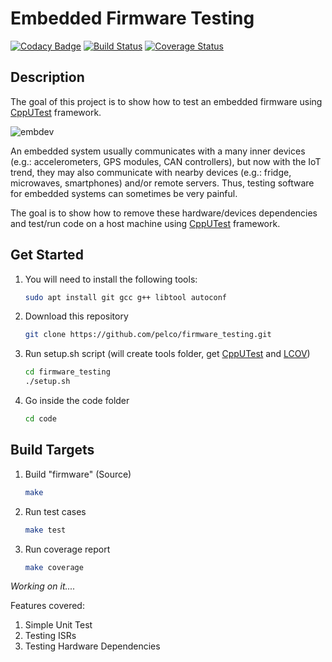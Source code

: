 # Embedded Firmware Testing

[![Codacy Badge](https://api.codacy.com/project/badge/Grade/afe25c5f6f1a4dab8bebad314cf3ce6a)](https://app.codacy.com/project/pelco/firmware_testing/dashboard)
[![Build Status](https://travis-ci.org/pelco/firmware_testing.svg?branch=master)](https://travis-ci.org/pelco/firmware_testing)
[![Coverage Status](https://coveralls.io/repos/github/pelco/firmware_testing/badge.svg?branch=master)](https://coveralls.io/github/pelco/firmware_testing?branch=master)

## Description

The goal of this project is to show how to test an embedded firmware using [CppUTest](https://github.com/cpputest/cpputest) framework.

![embdev](https://github.com/pelco/firmware_testing/blob/master/img/EmbDevice.png)

An embedded system usually communicates with a many inner devices (e.g.: accelerometers, GPS modules, CAN controllers), but now with the IoT trend, they may also communicate with nearby devices (e.g.: fridge, microwaves, smartphones) and/or remote servers. Thus, testing software for embedded systems can sometimes be very painful.

The goal is to show how to remove these hardware/devices dependencies and test/run code on a host machine using [CppUTest](https://github.com/cpputest/cpputest) framework.

## Get Started

1.  You will need to install the following tools:
    ```bash
    sudo apt install git gcc g++ libtool autoconf
    ```

2.  Download this repository
    ```bash
    git clone https://github.com/pelco/firmware_testing.git
    ```

3.  Run setup.sh script (will create tools folder, get [CppUTest](https://github.com/cpputest/cpputest) and [LCOV](https://github.com/linux-test-project/lcov))
    ```bash
    cd firmware_testing
    ./setup.sh
    ```
4.  Go inside the code folder
    ```bash
    cd code
    ```

## Build Targets

1.  Build "firmware" (Source)
    ```bash
    make
    ```

2.  Run test cases
    ```bash
    make test
    ```

3.  Run coverage report
    ```bash
    make coverage
    ```

*Working on it....*

Features covered:

1.  Simple Unit Test
2.  Testing ISRs
3.  Testing Hardware Dependencies
